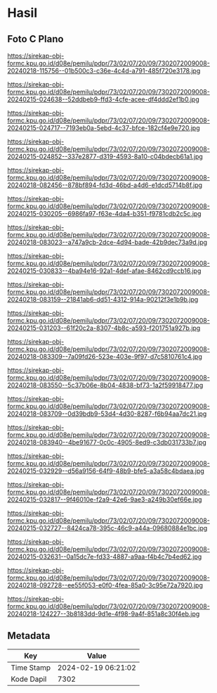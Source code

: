 # Hasil

## Foto C Plano

https://sirekap-obj-formc.kpu.go.id/d08e/pemilu/pdpr/73/02/07/20/09/7302072009008-20240218-115756--01b500c3-c36e-4c4d-a791-485f720e3178.jpg

https://sirekap-obj-formc.kpu.go.id/d08e/pemilu/pdpr/73/02/07/20/09/7302072009008-20240215-024638--52ddbeb9-ffd3-4cfe-acee-df4ddd2ef1b0.jpg

https://sirekap-obj-formc.kpu.go.id/d08e/pemilu/pdpr/73/02/07/20/09/7302072009008-20240215-024717--7193eb0a-5ebd-4c37-bfce-182cf4e9e720.jpg

https://sirekap-obj-formc.kpu.go.id/d08e/pemilu/pdpr/73/02/07/20/09/7302072009008-20240215-024852--337e2877-d319-4593-8a10-c04bdecb61a1.jpg

https://sirekap-obj-formc.kpu.go.id/d08e/pemilu/pdpr/73/02/07/20/09/7302072009008-20240218-082456--878bf894-fd3d-46bd-a4d6-e1dcd5714b8f.jpg

https://sirekap-obj-formc.kpu.go.id/d08e/pemilu/pdpr/73/02/07/20/09/7302072009008-20240215-030205--6986fa97-f63e-4da4-b351-f9781cdb2c5c.jpg

https://sirekap-obj-formc.kpu.go.id/d08e/pemilu/pdpr/73/02/07/20/09/7302072009008-20240218-083023--a747a9cb-2dce-4d94-bade-42b9dec73a9d.jpg

https://sirekap-obj-formc.kpu.go.id/d08e/pemilu/pdpr/73/02/07/20/09/7302072009008-20240215-030833--4ba94e16-92a1-4def-afae-8462cd9ccb16.jpg

https://sirekap-obj-formc.kpu.go.id/d08e/pemilu/pdpr/73/02/07/20/09/7302072009008-20240218-083159--21841ab6-dd51-4312-914a-90212f3e1b9b.jpg

https://sirekap-obj-formc.kpu.go.id/d08e/pemilu/pdpr/73/02/07/20/09/7302072009008-20240215-031203--61f20c2a-8307-4b8c-a593-f201751a927b.jpg

https://sirekap-obj-formc.kpu.go.id/d08e/pemilu/pdpr/73/02/07/20/09/7302072009008-20240218-083309--7a09fd26-523e-403e-9f97-d7c5810761c4.jpg

https://sirekap-obj-formc.kpu.go.id/d08e/pemilu/pdpr/73/02/07/20/09/7302072009008-20240218-083550--5c37b06e-8b04-4838-bf73-1a2f59918477.jpg

https://sirekap-obj-formc.kpu.go.id/d08e/pemilu/pdpr/73/02/07/20/09/7302072009008-20240218-083709--0d39bdb9-53d4-4d30-8287-f6b94aa7dc21.jpg

https://sirekap-obj-formc.kpu.go.id/d08e/pemilu/pdpr/73/02/07/20/09/7302072009008-20240218-083940--4be91677-0c0c-4905-8ed9-c3db031733b7.jpg

https://sirekap-obj-formc.kpu.go.id/d08e/pemilu/pdpr/73/02/07/20/09/7302072009008-20240215-032929--d56a9156-64f9-48b9-bfe5-a3a58c4bdaea.jpg

https://sirekap-obj-formc.kpu.go.id/d08e/pemilu/pdpr/73/02/07/20/09/7302072009008-20240215-032817--9f46010e-f2a9-42e6-9ae3-a249b30ef66e.jpg

https://sirekap-obj-formc.kpu.go.id/d08e/pemilu/pdpr/73/02/07/20/09/7302072009008-20240215-032727--8424ca78-395c-46c9-a44a-09680884e1bc.jpg

https://sirekap-obj-formc.kpu.go.id/d08e/pemilu/pdpr/73/02/07/20/09/7302072009008-20240215-032631--0a15dc7e-fd33-4887-a9aa-f4b4c7b4ed62.jpg

https://sirekap-obj-formc.kpu.go.id/d08e/pemilu/pdpr/73/02/07/20/09/7302072009008-20240218-092728--ee55f053-e0f0-4fea-85a0-3c95e72a7920.jpg

https://sirekap-obj-formc.kpu.go.id/d08e/pemilu/pdpr/73/02/07/20/09/7302072009008-20240218-124227--3b8183dd-9d1e-4f98-9a4f-851a8c30f4eb.jpg


## Metadata

| Key        | Value               |
| ---------- | ------------------- |
| Time Stamp | 2024-02-19 06:21:02 |
| Kode Dapil | 7302                |



